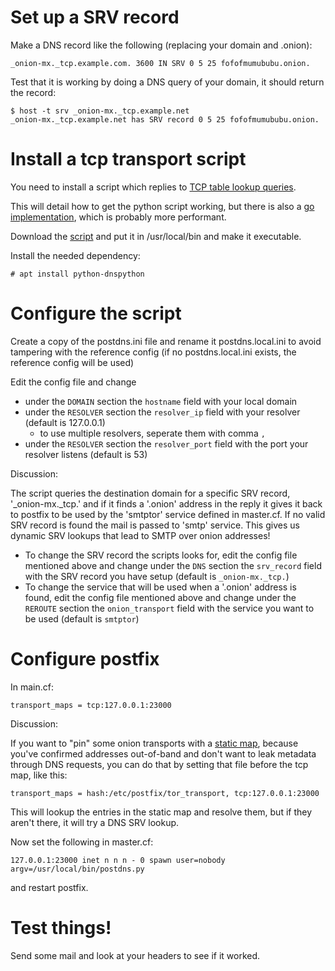 # Set up a SRV record

Make a DNS record like the following (replacing your domain and .onion):

    _onion-mx._tcp.example.com. 3600 IN SRV 0 5 25 fofofmumububu.onion.

Test that it is working by doing a DNS query of your domain, it should return the record:

    $ host -t srv _onion-mx._tcp.example.net
    _onion-mx._tcp.example.net has SRV record 0 5 25 fofofmumububu.onion.

# Install a tcp transport script

You need to install a script which replies to [TCP table lookup queries](http://www.postfix.org/tcp_table.5.html). 

This will detail how to get the python script working, but there is also
a [go implementation](https://git.autistici.org/ale/postfix-onion-transport), which is probably more performant.

Download the [script](https://raw.githubusercontent.com/ehloonion/onionmx/master/scripts/postdns.py) and put it in /usr/local/bin and make it executable.

Install the needed dependency:

    # apt install python-dnspython

# Configure the script

Create a copy of the postdns.ini file and rename it postdns.local.ini to avoid tampering with the reference config (if no postdns.local.ini exists, the reference config will be used)

Edit the config file and change
- under the `DOMAIN` section the `hostname` field with your local domain
- under the `RESOLVER` section the `resolver_ip` field with your resolver (default is 127.0.0.1)
    - to use multiple resolvers, seperate them with comma `,`
- under the `RESOLVER` section the `resolver_port` field with the port your resolver listens (default is 53)

Discussion:

The script queries the destination domain for a specific SRV record, '_onion-mx._tcp.' and if it finds a '.onion' address in the reply it gives it back to postfix to be used by the 'smtptor' service defined in master.cf. If no valid SRV record is found the mail is passed to 'smtp' service. This gives us dynamic SRV lookups that lead to SMTP over onion addresses!
- To change the SRV record the scripts looks for, edit the config file mentioned above and change under the `DNS` section the `srv_record` field with the SRV record you have setup (default is `_onion-mx._tcp.`)
- To change the service that will be used when a '.onion' address is found,  edit the config file mentioned above and change under the `REROUTE` section the `onion_transport` field with the service you want to be used (default is `smtptor`)

# Configure postfix

In main.cf:

    transport_maps = tcp:127.0.0.1:23000

Discussion:

If you want to "pin" some onion transports with a [static map](tor_transport), because you've confirmed addresses out-of-band and don't want to leak metadata through DNS requests, you can do that by setting that file before the tcp map, like this:

    transport_maps = hash:/etc/postfix/tor_transport, tcp:127.0.0.1:23000

This will lookup the entries in the static map and resolve them, but if they aren't there, it will try a DNS SRV lookup.

Now set the following in master.cf:

    127.0.0.1:23000 inet n n n - 0 spawn user=nobody argv=/usr/local/bin/postdns.py

and restart postfix.

# Test things!

Send some mail and look at your headers to see if it worked.
